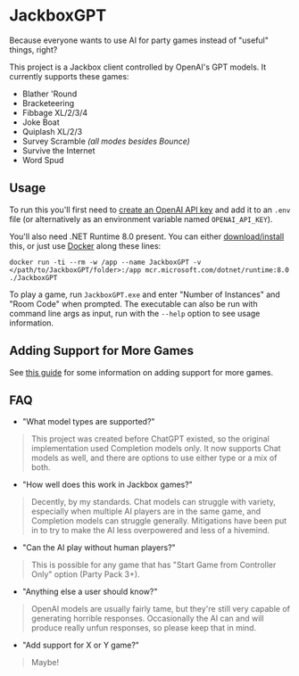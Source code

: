 # JackboxGPT

Because everyone wants to use AI for party games instead of "useful" things, right?

This project is a Jackbox client controlled by OpenAI's GPT models. It currently supports these games:

- Blather 'Round
- Bracketeering
- Fibbage XL/2/3/4
- Joke Boat
- Quiplash XL/2/3
- Survey Scramble _(all modes besides Bounce)_
- Survive the Internet
- Word Spud

## Usage

To run this you'll first need to [create an OpenAI API key](https://platform.openai.com/docs/quickstart#create-and-export-an-api-key) and add it to an `.env` file (or alternatively as an environment variable named `OPENAI_API_KEY`).

You'll also need .NET Runtime 8.0 present. You can either [download/install](https://dotnet.microsoft.com/en-us/download/dotnet/8.0) this, or just use [Docker](https://docs.docker.com/engine/install/) along these lines:
```
docker run -ti --rm -w /app --name JackboxGPT -v </path/to/JackboxGPT/folder>:/app mcr.microsoft.com/dotnet/runtime:8.0 ./JackboxGPT
```

To play a game, run `JackboxGPT.exe` and enter "Number of Instances" and "Room Code" when prompted. The executable can also be run with command line args as input, run with the `--help` option to see usage information.

## Adding Support for More Games

See [this guide](Extending.md) for some information on adding support for more games.

## FAQ

- "What model types are supported?"
> This project was created before ChatGPT existed, so the original implementation used Completion models only. It now supports Chat models as well, and there are options to use either type or a mix of both.

- "How well does this work in Jackbox games?"
> Decently, by my standards. Chat models can struggle with variety, especially when multiple AI players are in the same game, and Completion models can struggle generally. Mitigations have been put in to try to make the AI less overpowered and less of a hivemind.

- "Can the AI play without human players?"
> This is possible for any game that has "Start Game from Controller Only" option (Party Pack 3+).

- "Anything else a user should know?"
> OpenAI models are usually fairly tame, but they're still very capable of generating horrible responses. Occasionally the AI can and will produce really unfun responses, so please keep that in mind.

- "Add support for X or Y game?"
> Maybe!
